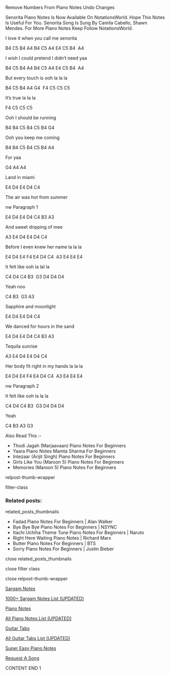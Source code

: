 
Remove Numbers From Piano Notes
Undo Changes

Senorita Piano Notes Is Now Available On NotationsWorld. Hope This Notes Is Useful For You. Senorita Song Is Sung By Camila Cabello, Shawn Mendes. For More Piano Notes Keep Follow NotationsWorld.

I love it when you call me senorita

B4 C5 B4 A4 B4 C5 A4 E4 C5 B4  A4

I wish I could pretend I didn’t need yaa

B4 C5 B4 A4 B4 C5 A4 E4 C5 B4  A4

But every touch is ooh la la la

B4 C5 B4 A4 G4  F4 C5 C5 C5

It’s true la la la

F4 C5 C5 C5

Ooh I should be running

B4 B4 C5 B4 C5 B4 G4

Ooh you keep me coming

B4 B4 C5 B4 C5 B4 A4

For yaa

G4 A4 A4

Land in miami

E4 D4 E4 D4 C4

The air was hot from summer

nw Paragraph 1

E4 D4 E4 D4 C4 B3 A3

And sweet dripping of mee

A3 E4 D4 E4 D4 C4

Before I even knew her name la la la

E4 D4 E4 F4 E4 D4 C4  A3 E4 E4 E4

It felt like ooh la lal la

C4 D4 C4 B3  G3 D4 D4 D4

Yeah noo

C4 B3  G3 A3

Sapphire and moonlight

E4 D4 E4 D4 C4

We danced for hours in the sand

E4 D4 E4 D4 C4 B3 A3

Tequila sunrise

A3 E4 D4 E4 D4 C4

Her body fit right in my hands la la la

E4 D4 E4 F4 E4 D4 C4  A3 E4 E4 E4

nw Paragraph 2

It felt like ooh la la la

C4 D4 C4 B3  G3 D4 D4 D4

Yeah

C4 B3 A3 G3

Also Read This :-

* Thodi Jagah (Marjaavaan) Piano Notes For Beginners
* Yaara Piano Notes Mamta Sharma For Beginners
* Intezaar (Arijit Singh) Piano Notes For Beginners
* Girls Like You (Maroon 5) Piano Notes For Beginners
* Memories (Maroon 5) Piano Notes For Beginners

relpost-thumb-wrapper

filter-class

### Related posts:

related_posts_thumbnails

* Fadad Piano Notes For Beginners | Alan Walker
* Bye Bye Bye Piano Notes For Beginners | NSYNC
* Itachi Uchiha Theme Tune Piano Notes For Beginners | Naruto
* Right Here Waiting Piano Notes | Richard Marx
* Butter Piano Notes For Beginners | BTS
* Sorry Piano Notes For Beginners | Justin Bieber

close related_posts_thumbnails

close filter class

close relpost-thumb-wrapper

[Sargam Notes](https://www.notationsworld.com/sargam-notes.html)

[1000+ Sargam Notes List (UPDATED)](https://www.notationsworld.com/all-songs-list-sargam-notes.html)

[Piano Notes](https://www.notationsworld.com/piano-notes.html)

[All Piano Notes List (UPDATED)](https://www.notationsworld.com/all-songs-list-piano-notes.html)

[Guitar Tabs](https://www.notationsworld.com/guitar-tabs.html)

[All Guitar Tabs List (UPDATED)](https://www.notationsworld.com/all-songs-list-guitar-tabs.html)

[Super Easy Piano Notes](https://studywall.in/)

[Request A Song](https://www.notationsworld.com/request-a-song.html)

CONTENT END 1

